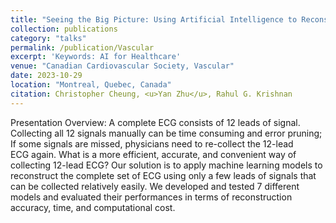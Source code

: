 ```yaml
---
title: "Seeing the Big Picture: Using Artificial Intelligence to Reconstruct the 12-Lead ECG"
collection: publications
category: "talks"
permalink: /publication/Vascular
excerpt: 'Keywords: AI for Healthcare'
venue: "Canadian Cardiovascular Society, Vascular"
date: 2023-10-29
location: "Montreal, Quebec, Canada"
citation: Christopher Cheung, <u>Yan Zhu</u>, Rahul G. Krishnan
---
```


Presentation Overview: A complete ECG consists of 12 leads of signal. Collecting all 12 signals manually can be time consuming and error pruning; If some signals are missed, physicians need to re-collect the 12-lead ECG again. What is a more efficient, accurate, and convenient way of  collecting 12-lead ECG? Our solution is to apply machine learning models to reconstruct the complete set of ECG using only a few leads of signals that can be collected relatively easily. We developed and tested 7 different models and evaluated their performances in terms of reconstruction accuracy, time, and computational cost.
